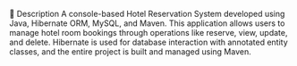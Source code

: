 📝 Description
A console-based Hotel Reservation System developed using Java, Hibernate ORM, MySQL, and Maven. This application allows users to manage hotel room bookings through operations like reserve, view, update, and delete. Hibernate is used for database interaction with annotated entity classes, and the entire project is built and managed using Maven.
